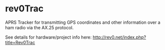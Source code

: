# rev0Trac
APRS Tracker for transmitting GPS coordinates and other information over a ham radio via the AX.25 protocol.

See details for hardware/project info here: http://rev0.net/index.php?title=Rev0Trac
